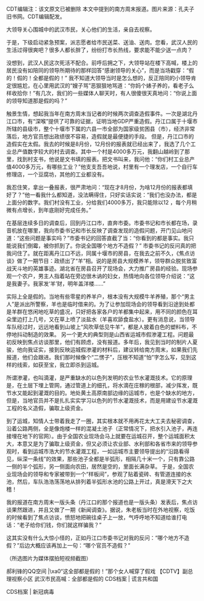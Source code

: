 CDT编辑注：该文原文已被删除 本文中提到的南方周末报道。图片来源：孔夫子旧书网。CDT编辑配发。

大领导关心围城中的武汉市民，关心他们的生活，亲自去视察。

于是，下级启动紧急预案，派志愿者给市民送菜、送油、送肉。您看，武汉人民的生活过得很爽吧？很多人都长胖了，纷纷打市长热线，要求能不能少送一点肉？

没想到，武汉人民这次死活不配合。前呼后拥之下，大领导站在楼下高喊，楼上的居民没有如陪同的领导所期待的那样回答“感谢领导的关心”，而是当场戳穿：“假的！假的！全都是假的！” 我不知道大领导当时是怎么想的，反正陪同的小领导肯定很尴尬，在心里用武汉的“嫂子骂”恶狠狠地骂道：“你妈个婊子养的，看老子么样收拾你！”有几次，我们的一些媒体人聊天时，有人很傻很天真地问：“你说上面的领导知道那是假的吗？”

触景生情，想起我当年在南方周末当记者的时候两次调查造假事件。一次是湖北丹江口市，有“深喉”提供了可靠的证据，证明当地GDP严重造假。丹江口属于十堰市所辖的县级市，整个十堰市下属的六县一市全部为国家级贫困县（市），经济非常落后，地方官员想出政绩很不容易，造假就是最便捷的手段。 但是，丹江口市的造假实在太假。我去的时候是8月份，12月份的报表就已经出来了，我选了几个工业总产值数字较大的村去调查。其中一个村是4000多万元，我翻山越岭到了那里，找到村支书，他说是文书填的报表。把文书叫来，我问他：“你们村工业总产值4000多万元，有哪些工业？”他支支吾吾地说，村里有一个理发店，一个自行车修理店，一个豆腐坊，其他的工业都没有。

我忍住笑，拿出一叠报表，很严肃地问：“现在才8月份，为啥12月份的报表都填好了？”他一看我什么都知道，没法瞒得住，只好实话实说：“我们也没办法，都是上面分的数字。我们村没有工业，分给我们4000多万，我只能除以12 ，每个月稍微有点增长，到年底刚好完成任务。”

在基层连续多日的调查后，回到丹江口市，直奔市委。市委书记和市长都在场，录音机放在哪里，我向市委书记和市长反映了调查发现的造假问题，开门见山地问道：“这些问题是事实吗？”市委书记的回答直截了当：“你看到的都是事实。我只能说我们倒霉，被你抓到了。你说全国哪个地方不造假？” 市委书记的反问真的把我问住了。就在距离丹江口不远，同属十堰市的房县，在我去之前不久，《焦点访谈》做了一期节目：政绩出了“羊”相。说的是房县大规模养羊，领导群众脱贫致富战天斗地的英雄事迹。湖北省在房县召开了现场会，大力推广房县的经验。现场参观一个农户，男主人指着站在旁边很木讷的妇女，热情地向各位领导介绍说：“这是我妻子。我家发‘羊’财，明年盖洋楼……”

实际上全是假的。当地有些零星的养羊户，根本没有大规模牛羊养殖，那个“男主人”是派出所警察，羊也是临时借来的。为了让参加现场会的领导看到沿途到处都是羊群在悠闲地吃草的盛况，只好把各家各户的羊都集中起来，用不同的颜色在耳朵里边打上几号，又在草上喷了淡盐水（羊喜欢舔食盐水）。更有消息说，当领导车队经过时，远远地看到山坡上“风吹草低见牛羊”，都是人披着白色的塑料布，不停地抖动制造的效果。 另一个更大的典型则是山西省运城市假渗灌工程。问题最初反映到焦点访谈那里，他们有顾虑，没有报道。多年后，我见到当时的制片人夏骏，他向我证实，接到反映运城假渗灌的材料后，建议转给南方周末，如果我们先报道，他们会跟进。我们那时候像个“二愣子”，压根不知道“怕”字怎么写，见到这样的线索，如获至宝，我立即杀到运城。

所谓渗灌，也叫滴灌，是严重缺水的以色列发明的农业节水灌溉技术。它的原理是，在土层下埋上管网，通过管道上的细孔，将水滴在庄稼的根部，减少挥发，既节水又能起到灌溉的目的。地处黄土高原南部边缘的运城市，也是个缺水的地方，但是，当地官员并不是扎扎实实学习以色列的节水灌溉技术，而是用建设节水灌溉工程的名义造假，骗取上级资金。

到了运城，知情人士带着我走了一圈，其实根本就不用再花太大工夫去秘密调查，沿着公路两侧，全是像炮楼一样的混凝土池子（正常情况下，把水引入池子，再连接埋在地下的官网）。由于全国农业现场会马上就要在运城召开，整个运城面积太大，本意又是为了骗取上级资金，但又必须让农业部、水利部和各省市来的领导参观时，看到运城市浩大的节水灌溉工程，一如运城市主要领导提出的“沿路看得见，纵深一条线”的效果，那些池子全都是半弧形，相隔几十米一个，只有靠公路一侧的半个弧形，另一侧面向农田，居然是空的，里面长满杂草。 于是，全国农业现场会的领导和专家被带到一个“样板间”，参观了贴着瓷砖、有管道连接的水池，然后，车队浩浩荡荡地从排列着半弧形水池的公路上开过，真是滑天下之大稽！

我的报道在南方周末一版头条（丹江口的那个报道也是一版头条）发表后，焦点访谈果然跟进，并且又做了一期《新闻调查》。据说，朱老板当时在外地视察，吃饭的时候看到了焦点访谈，愤怒地把碗往桌子上一放，气呼呼地不知道给谁打电话：“老子给你们钱，你们就这样骗我？”

这其实没有什么大惊小怪的，正如丹江口市委书记对我的反问：“哪个地方不造假？”后边大概应该再加上一句：“哪个官员不造假？”

（所选图片为媒体摆拍短视频截图）

郝利锋的QQ空间 |\xa0“这全部都是假的！”那个女人喊穿了假戏 【CDTV】副总理视察小区 武汉市民高喊：全部都是假的 CDS档案 | 谎言共和国

CDS档案 | 新冠病毒


